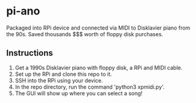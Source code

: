 # pi-ano
Packaged into RPi device and connected via MIDI to Disklavier piano from the 90s. Saved thousands $$$ worth of floppy disk purchases.

## Instructions

1. Get a 1990s Disklavier piano with floppy disk, a RPi and MIDI cable.
2. Set up the RPi and clone this repo to it.
3. SSH into the RPi using your device.
4. In the repo directory, run the command 'python3 xpmidi.py'.
5. The GUI will show up where you can select a song!
